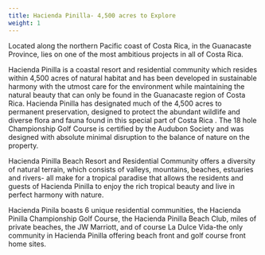 ```yaml
---
title: Hacienda Pinilla- 4,500 acres to Explore
weight: 1
---
```

Located along the northern Pacific coast of Costa Rica, in the Guanacaste Province, lies on one of the most ambitious projects in all of Costa Rica.  

Hacienda Pinilla is a coastal resort and residential community which resides within 4,500 acres of natural habitat and has been developed in sustainable harmony with the utmost care for the environment while maintaining the natural beauty that can only be found in the Guanacaste region of Costa Rica.  Hacienda Pinilla has designated much of the 4,500 acres to permanent preservation, designed to protect the abundant wildlife and diverse flora and fauna found in this special part of Costa Rica . The 18 hole Championship Golf Course is certified by the Audubon Society and was designed with absolute minimal disruption to the balance of nature on the property.

Hacienda Pinilla Beach Resort and Residential Community offers a diversity of natural terrain, which consists of valleys, mountains, beaches, estuaries and rivers- all make for a tropical paradise that allows the residents and guests of Hacienda Pinilla to enjoy the rich tropical beauty and live in perfect harmony with nature.

Hacienda Pinila boasts 6 unique residential communities, the Hacienda Pinilla Championship Golf Course, the Hacienda Pinilla Beach Club, miles of private beaches, the JW Marriott, and of course La Dulce Vida-the only community in Hacienda Pinilla offering beach front and golf course front home sites.
